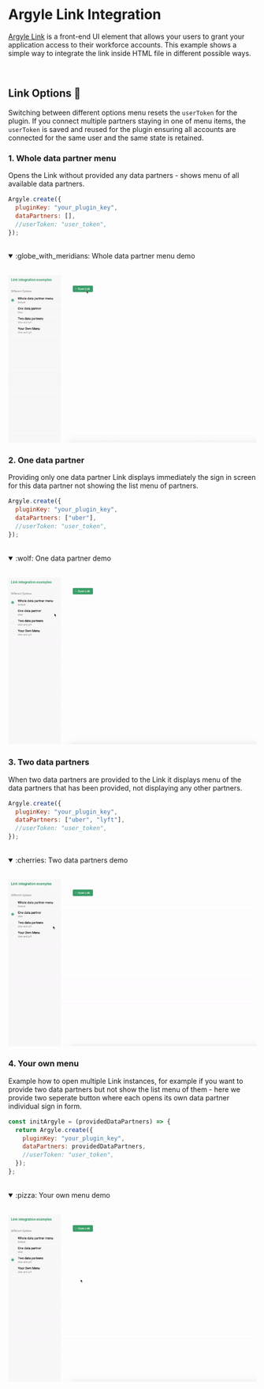 # Argyle Link Integration

[Argyle Link](https://argyle.io/docs/argyle-link/overview) is a front-end UI element that allows your users to grant your application access to their workforce accounts. This example shows a simple way to integrate the link inside HTML file in different possible ways.

<br>

## Link Options :crystal_ball:

Switching between different options menu resets the `userToken` for the plugin. If you connect multiple partners staying in one of menu items, the `userToken` is saved and reused for the plugin ensuring all accounts are connected for the same user and the same state is retained.

### 1. Whole data partner menu

Opens the Link without provided any data partners - shows menu of all available data partners.

```js
Argyle.create({
  pluginKey: "your_plugin_key",
  dataPartners: [],
  //userToken: "user_token",
});
```

<br>

<details open><summary>:globe_with_meridians: Whole data partner menu demo </summary>
<br>
  <p align="center">
    <img src="./demo-gifs/whole-menu.gif" alt="Whole data partner menu gif">
  </p>
</details>

### 2. One data partner

Providing only one data partner Link displays immediately the sign in screen for this data partner not showing the list menu of partners.

```js
Argyle.create({
  pluginKey: "your_plugin_key",
  dataPartners: ["uber"],
  //userToken: "user_token",
});
```

<br>

<details open><summary>:wolf: One data partner demo</summary>
<br>
  <p align="center">
    <img src="./demo-gifs/one-partner.gif" alt="One data partner gif">
  </p>
</details>

### 3. Two data partners

When two data partners are provided to the Link it displays menu of the data partners that has been provided, not displaying any other partners.

```js
Argyle.create({
  pluginKey: "your_plugin_key",
  dataPartners: ["uber", "lyft"],
  //userToken: "user_token",
});
```

<br>

<details open><summary>:cherries: Two data partners demo</summary>
<br>
  <p align="center">
    <img src="./demo-gifs/two-partners.gif" alt="Two data partners gif">
  </p>
</details>

### 4. Your own menu

Example how to open multiple Link instances, for example if you want to provide two data partners but not show the list menu of them - here we provide two seperate button where each opens its own data partner individual sign in form.

```js
const initArgyle = (providedDataPartners) => {
  return Argyle.create({
    pluginKey: "your_plugin_key",
    dataPartners: providedDataPartners,
    //userToken: "user_token",
  });
};
```

<br>

<details open><summary>:pizza: Your own menu demo</summary>
<br>
  <p align="center">
    <img src="./demo-gifs/own-menu.gif" alt="Your own menu gif">
  </p>
</details>
